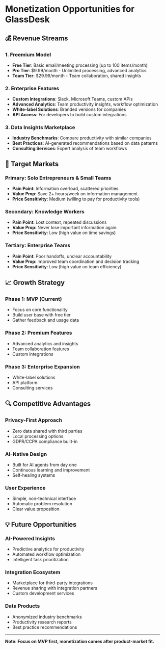 # Monetization Opportunities for GlassDesk

## 💰 **Revenue Streams**

### **1. Freemium Model**
- **Free Tier**: Basic email/meeting processing (up to 100 items/month)
- **Pro Tier**: $9.99/month - Unlimited processing, advanced analytics
- **Team Tier**: $29.99/month - Team collaboration, shared insights

### **2. Enterprise Features**
- **Custom Integrations**: Slack, Microsoft Teams, custom APIs
- **Advanced Analytics**: Team productivity insights, workflow optimization
- **White-label Solutions**: Branded versions for companies
- **API Access**: For developers to build custom integrations

### **3. Data Insights Marketplace**
- **Industry Benchmarks**: Compare productivity with similar companies
- **Best Practices**: AI-generated recommendations based on data patterns
- **Consulting Services**: Expert analysis of team workflows

## 🎯 **Target Markets**

### **Primary: Solo Entrepreneurs & Small Teams**
- **Pain Point**: Information overload, scattered priorities
- **Value Prop**: Save 2+ hours/week on information management
- **Price Sensitivity**: Medium (willing to pay for productivity tools)

### **Secondary: Knowledge Workers**
- **Pain Point**: Lost context, repeated discussions
- **Value Prop**: Never lose important information again
- **Price Sensitivity**: Low (high value on time savings)

### **Tertiary: Enterprise Teams**
- **Pain Point**: Poor handoffs, unclear accountability
- **Value Prop**: Improved team coordination and decision tracking
- **Price Sensitivity**: Low (high value on team efficiency)

## 📈 **Growth Strategy**

### **Phase 1: MVP (Current)**
- Focus on core functionality
- Build user base with free tier
- Gather feedback and usage data

### **Phase 2: Premium Features**
- Advanced analytics and insights
- Team collaboration features
- Custom integrations

### **Phase 3: Enterprise Expansion**
- White-label solutions
- API platform
- Consulting services

## 🔍 **Competitive Advantages**

### **Privacy-First Approach**
- Zero data shared with third parties
- Local processing options
- GDPR/CCPA compliance built-in

### **AI-Native Design**
- Built for AI agents from day one
- Continuous learning and improvement
- Self-healing systems

### **User Experience**
- Simple, non-technical interface
- Automatic problem resolution
- Clear value proposition

## 💡 **Future Opportunities**

### **AI-Powered Insights**
- Predictive analytics for productivity
- Automated workflow optimization
- Intelligent task prioritization

### **Integration Ecosystem**
- Marketplace for third-party integrations
- Revenue sharing with integration partners
- Custom development services

### **Data Products**
- Anonymized industry benchmarks
- Productivity research reports
- Best practice recommendations

---

**Note: Focus on MVP first, monetization comes after product-market fit.** 